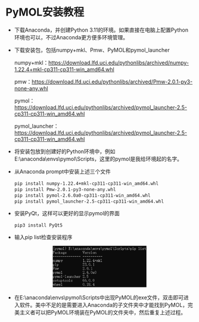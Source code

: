# PyMOL安装教程

* 下载Anaconda，并创建Python 3.11的环境。如果直接在电脑上配置Python环境也可以，不过Anaconda更方便多环境管理。

* 下载安装包，包括numpy+mkl、Pmw、PyMOL和pymol_launcher
  
  numpy+mkl：<https://download.lfd.uci.edu/pythonlibs/archived/numpy-1.22.4+mkl-cp311-cp311-win_amd64.whl>
  
  pmw：<https://download.lfd.uci.edu/pythonlibs/archived/Pmw-2.0.1-py3-none-any.whl>
  
  pymol：<https://download.lfd.uci.edu/pythonlibs/archived/pymol_launcher-2.5-cp311-cp311-win_amd64.whl>
  
  pymol_launcher：<https://download.lfd.uci.edu/pythonlibs/archived/pymol_launcher-2.5-cp311-cp311-win_amd64.whl>

* 将安装包放到创建好的Python环境中，例如E:\anaconda\envs\pymol\Scripts，这里的pymol是我给环境起的名字。
  
* 从Anaconda prompt中安装上述三个文件

  ```
  pip install numpy-1.22.4+mkl-cp311-cp311-win_amd64.whl
  pip install Pmw-2.0.1-py3-none-any.whl
  pip install pymol-2.6.0a0-cp311-cp311-win_amd64.whl
  pip install pymol_launcher-2.5-cp311-cp311-win_amd64.whl
  ```
* 安装PyQt，这样可以更好的显示pymol的界面
  ```
  pip3 install PyQt5
  ```

* 输入pip list检查安装程序

<p align="center"><img src="pic/检查安装.png" alt="检查安装" width="50%"/></p>

* 在E:\anaconda\envs\pymol\Scripts中出现PyMOL的exe文件，双击即可进入软件。美中不足的是需要进入Anaconda的子文件夹中才能找到PyMOL，完美主义者可以把PyMOL环境装在PyMOL的文件夹中，然后重复上述过程。